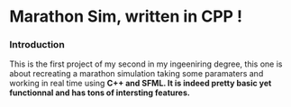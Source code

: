 <h1>Marathon Sim, written in CPP !</h1>
<h3>Introduction</h3>
<p>This is the first project of my second in my ingeeniring degree, this one is about recreating a marathon simulation taking some paramaters and working in real time using <strong>C++<strong> and <strong>SFML</strong>. It is indeed pretty basic yet functionnal and has tons of intersting features.</p>
